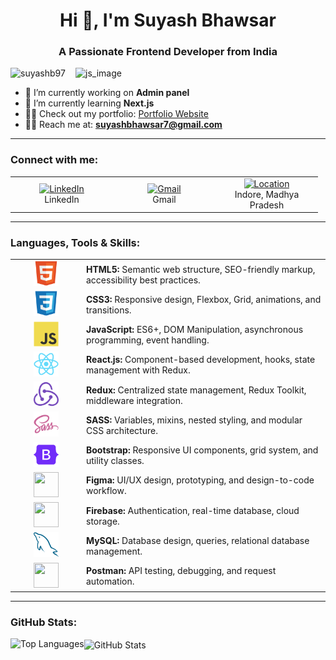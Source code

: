 <h1 align="center">Hi 👋, I'm Suyash Bhawsar</h1>
<h3 align="center">A Passionate Frontend Developer from India</h3>

<img align="right" alt="js_image" width="400" src="https://user-images.githubusercontent.com/74038190/219923809-b86dc415-a0c2-4a38-bc88-ad6cf06395a8.gif" /> 

<p align="left"> <img src="https://komarev.com/ghpvc/?username=suyashb97&label=Profile%20views&color=0e75b6&style=flat" alt="suyashb97" /> </p>

- 🔭 I’m currently working on **Admin panel**
- 🌱 I’m currently learning **Next.js**
- 👨‍💻 Check out my portfolio: [Portfolio Website](https://suyash-bhawsar-portfolio.netlify.app/)
- 👯️‍♂️ Reach me at: **suyashbhawsar7@gmail.com**

---

<h3 align="left">Connect with me:</h3>
<table>
  <tr>
    <td align="center" width="150">
      <a href="#" target="_blank">
        <img src="https://raw.githubusercontent.com/rahuldkjain/github-profile-readme-generator/master/src/images/icons/Social/linked-in-alt.svg" alt="LinkedIn" height="30" width="40" />
      </a><br />
      LinkedIn
    </td>
    <td align="center" width="150">
      <a href="mailto:suyashbhawsar7@gmail.com" target="_blank">
        <img src="https://upload.wikimedia.org/wikipedia/commons/7/7e/Gmail_icon_%282020%29.svg" alt="Gmail" height="30" width="40" />
      </a><br />
      Gmail
    </td>
    <td align="center" width="150">
      <a href="#" target="_blank">
        <img src="https://upload.wikimedia.org/wikipedia/commons/8/88/Map_marker.svg" alt="Location" height="30" width="40" />
      </a><br />
      Indore, Madhya Pradesh
    </td>
  </tr>
</table>



---

<h3>Languages, Tools & Skills:</h3>

<table>
  <tr>
    <td align="center" width="100"><a href="https://developer.mozilla.org/en-US/docs/Web/HTML"><img src="https://raw.githubusercontent.com/devicons/devicon/master/icons/html5/html5-original.svg" width="40" height="40"></a></td>
    <td><strong>HTML5:</strong> Semantic web structure, SEO-friendly markup, accessibility best practices.</td>
  </tr>
  <tr>
    <td align="center" width="100"><a href="https://developer.mozilla.org/en-US/docs/Web/CSS"><img src="https://raw.githubusercontent.com/devicons/devicon/master/icons/css3/css3-original.svg" width="40" height="40"></a></td>
    <td><strong>CSS3:</strong> Responsive design, Flexbox, Grid, animations, and transitions.</td>
  </tr>
  <tr>
    <td align="center" width="100"><a href="https://developer.mozilla.org/en-US/docs/Web/JavaScript"><img src="https://raw.githubusercontent.com/devicons/devicon/master/icons/javascript/javascript-original.svg" width="40" height="40"></a></td>
    <td><strong>JavaScript:</strong> ES6+, DOM Manipulation, asynchronous programming, event handling.</td>
  </tr>
  <tr>
    <td align="center" width="100"><a href="https://react.dev/"><img src="https://raw.githubusercontent.com/devicons/devicon/master/icons/react/react-original.svg" width="40" height="40"></a></td>
    <td><strong>React.js:</strong> Component-based development, hooks, state management with Redux.</td>
  </tr>
  <tr>
    <td align="center" width="100"><a href="https://redux.js.org/"><img src="https://raw.githubusercontent.com/devicons/devicon/master/icons/redux/redux-original.svg" width="40" height="40"></a></td>
    <td><strong>Redux:</strong> Centralized state management, Redux Toolkit, middleware integration.</td>
  </tr>
  <tr>
    <td align="center" width="100"><a href="https://sass-lang.com/"><img src="https://raw.githubusercontent.com/devicons/devicon/master/icons/sass/sass-original.svg" width="40" height="40"></a></td>
    <td><strong>SASS:</strong> Variables, mixins, nested styling, and modular CSS architecture.</td>
  </tr>
  <tr>
    <td align="center" width="100"><a href="https://getbootstrap.com/"><img src="https://raw.githubusercontent.com/devicons/devicon/master/icons/bootstrap/bootstrap-plain.svg" width="40" height="40"></a></td>
    <td><strong>Bootstrap:</strong> Responsive UI components, grid system, and utility classes.</td>
  </tr>
  <tr>
    <td align="center" width="100"><a href="https://www.figma.com/"><img src="https://www.vectorlogo.zone/logos/figma/figma-icon.svg" width="40" height="40"></a></td>
    <td><strong>Figma:</strong> UI/UX design, prototyping, and design-to-code workflow.</td>
  </tr>
  <tr>
    <td align="center" width="100"><a href="https://firebase.google.com/"><img src="https://www.vectorlogo.zone/logos/firebase/firebase-icon.svg" width="40" height="40"></a></td>
    <td><strong>Firebase:</strong> Authentication, real-time database, cloud storage.</td>
  </tr>
  <tr>
    <td align="center" width="100"><a href="https://www.mysql.com/"><img src="https://raw.githubusercontent.com/devicons/devicon/master/icons/mysql/mysql-original.svg" width="40" height="40"></a></td>
    <td><strong>MySQL:</strong> Database design, queries, relational database management.</td>
  </tr>
  <tr>
    <td align="center" width="100"><a href="https://www.postman.com/"><img src="https://www.vectorlogo.zone/logos/getpostman/getpostman-icon.svg" width="40" height="40"></a></td>
    <td><strong>Postman:</strong> API testing, debugging, and request automation.</td>
  </tr>
</table>

---

<h3 align="left">GitHub Stats:</h3>
<p>
  <img align="left" src="https://github-readme-stats.vercel.app/api/top-langs/?username=suyashb97&show_icons=true&locale=en&layout=compact&langs_count=6&hide=css,scss&theme=tokyonight" alt="Top Languages" />
</p>

<p>
  <img align="center" src="https://github-readme-stats.vercel.app/api?username=suyashb97&show_icons=true&locale=en&theme=tokyonight" alt="GitHub Stats" />
</p>

